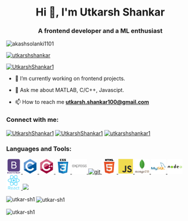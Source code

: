 <h1 align="center">Hi 👋, I'm Utkarsh Shankar</h1>
<h3 align="center">A frontend developer and a ML enthusiast</h3>

<p align="left"> <img src="https://komarev.com/ghpvc/?username=utkar-sh1&label=Profile%20views&color=0e75b6&style=flat" alt="akashsolanki1101" /> </p>

<p align="left"> <a href="https://github.com/ryo-ma/github-profile-trophy"><img src="https://github-profile-trophy.vercel.app/?username=utkar-sh1" alt="utkarshshankar" /></a> </p>

<p align="left"> <a href="https://twitter.com/UtkarshShankar1" target="blank"><img src="https://img.shields.io/twitter/follow/UtkarshShankar1?logo=twitter&style=for-the-badge" alt="UtkarshShankar1" /></a> </p>

- 🔭 I’m currently working on frontend projects.

- 💬 Ask me about MATLAB, C/C++, Javascipt.

- 📫 How to reach me **utkarsh.shankar100@gmail.com**

<h3 align="left">Connect with me:</h3>
<p align="left">
<a href="https://twitter.com/UtkarshShankar1" target="blank"><img align="center" src="https://cdn.jsdelivr.net/npm/simple-icons@3.0.1/icons/twitter.svg" alt="UtkarshShankar1" height="30" width="40" /></a>
<a href="https://www.linkedin.com/in/utkarsh-shankar-001b49107/" target="blank"><img align="center" src="https://cdn.jsdelivr.net/npm/simple-icons@3.0.1/icons/linkedin.svg" alt="UtkarshShankar1" height="30" width="40" /></a>
<a href="https://www.instagram.com/utkarshshankar1/" target="blank"><img align="center" src="https://cdn.jsdelivr.net/npm/simple-icons@3.0.1/icons/instagram.svg" alt="utkarshshankar1" height="30" width="40" /></a>
</p>

<h3 align="left">Languages and Tools:</h3>
<p align="left"> <a href="https://getbootstrap.com" target="_blank"> <img src="https://raw.githubusercontent.com/devicons/devicon/master/icons/bootstrap/bootstrap-plain-wordmark.svg" alt="bootstrap" width="40" height="40"/> </a> <a href="https://www.cprogramming.com/" target="_blank"> <img src="https://raw.githubusercontent.com/devicons/devicon/master/icons/c/c-original.svg" alt="c" width="40" height="40"/> </a> <a href="https://www.w3schools.com/cpp/" target="_blank"> <img src="https://raw.githubusercontent.com/devicons/devicon/master/icons/cplusplus/cplusplus-original.svg" alt="cplusplus" width="40" height="40"/> </a> <a href="https://www.w3schools.com/css/" target="_blank"> <img src="https://raw.githubusercontent.com/devicons/devicon/master/icons/css3/css3-original-wordmark.svg" alt="css3" width="40" height="40"/> </a> <a href="https://expressjs.com" target="_blank"> <img src="https://raw.githubusercontent.com/devicons/devicon/master/icons/express/express-original-wordmark.svg" alt="express" width="40" height="40"/> </a> <a href="https://git-scm.com/" target="_blank"> <img src="https://www.vectorlogo.zone/logos/git-scm/git-scm-icon.svg" alt="git" width="40" height="40"/> </a> <a href="https://www.w3.org/html/" target="_blank"> <img src="https://raw.githubusercontent.com/devicons/devicon/master/icons/html5/html5-original-wordmark.svg" alt="html5" width="40" height="40"/> </a> <a href="https://developer.mozilla.org/en-US/docs/Web/JavaScript" target="_blank"> <img src="https://raw.githubusercontent.com/devicons/devicon/master/icons/javascript/javascript-original.svg" alt="javascript" width="40" height="40"/> </a> <a href="https://www.mongodb.com/" target="_blank"> <img src="https://raw.githubusercontent.com/devicons/devicon/master/icons/mongodb/mongodb-original-wordmark.svg" alt="mongodb" width="40" height="40"/> </a> <a href="https://www.mysql.com/" target="_blank"> <img src="https://raw.githubusercontent.com/devicons/devicon/master/icons/mysql/mysql-original-wordmark.svg" alt="mysql" width="40" height="40"/> </a> <a href="https://nodejs.org" target="_blank"> <img src="https://raw.githubusercontent.com/devicons/devicon/master/icons/nodejs/nodejs-original-wordmark.svg" alt="nodejs" width="40" height="40"/> </a> <a href="https://reactjs.org/" target="_blank"> <img src="https://raw.githubusercontent.com/devicons/devicon/master/icons/react/react-original-wordmark.svg" alt="react" width="40" height="40"/> </a> 
<a href="https://www.python.org/" title="Python"><img src="icons/python.png" /></a>
</p>

<p><img align="left" src="https://github-readme-stats.vercel.app/api/top-langs?username=utkar-sh1&show_icons=true&locale=en&layout=compact" alt="utkar-sh1" /></p>

<p>&nbsp;<img align="center" src="https://github-readme-stats.vercel.app/api?username=utkar-sh1&show_icons=true&locale=en" alt="utkar-sh1" /></p>

<p><img align="center" src="https://github-readme-streak-stats.herokuapp.com/?user=utkar-sh1&" alt="utkar-sh1" /></p>


